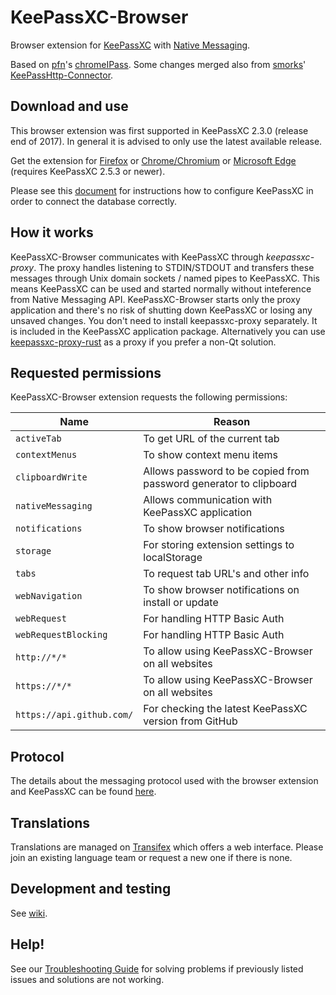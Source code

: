 # KeePassXC-Browser

Browser extension for [KeePassXC](https://keepassxc.org/) with [Native Messaging](https://developer.mozilla.org/en-US/docs/Mozilla/Add-ons/WebExtensions/Native_messaging).

Based on [pfn](https://github.com/pfn)'s [chromeIPass](https://github.com/pfn/passifox).
Some changes merged also from [smorks](https://github.com/smorks)' [KeePassHttp-Connector](https://github.com/smorks/keepasshttp-connector).

## Download and use

This browser extension was first supported in KeePassXC 2.3.0 (release end of 2017). In general it is advised to only use the latest available release.

Get the extension for [Firefox](https://addons.mozilla.org/en-US/firefox/addon/keepassxc-browser/) or [Chrome/Chromium](https://chrome.google.com/webstore/detail/keepassxc-browser/oboonakemofpalcgghocfoadofidjkkk) or [Microsoft Edge](https://microsoftedge.microsoft.com/addons/detail/pdffhmdngciaglkoonimfcmckehcpafo) (requires KeePassXC 2.5.3 or newer).

Please see this [document](https://keepassxc.org/docs/KeePassXC_GettingStarted.html#_setup_browser_integration) for instructions how to configure KeePassXC in order to connect the database correctly.

## How it works

KeePassXC-Browser communicates with KeePassXC through _keepassxc-proxy_. The proxy handles listening to STDIN/STDOUT
and transfers these messages through Unix domain sockets / named pipes to KeePassXC. This means KeePassXC can be used and started normally without inteference from
Native Messaging API. KeePassXC-Browser starts only the proxy application and there's no risk of shutting down KeePassXC or losing any unsaved changes. You don't need to install keepassxc-proxy separately. It is included in the KeePassXC application package. Alternatively you can use
[keepassxc-proxy-rust](https://github.com/varjolintu/keepassxc-proxy-rust) as a proxy if you prefer a non-Qt solution.

## Requested permissions

KeePassXC-Browser extension requests the following permissions:

| Name  | Reason |
| ----- | ----- |
| `activeTab`               | To get URL of the current tab |
| `contextMenus`            | To show context menu items |
| `clipboardWrite`          | Allows password to be copied from password generator to clipboard |
| `nativeMessaging`         | Allows communication with KeePassXC application |
| `notifications`           | To show browser notifications |
| `storage`                 | For storing extension settings to localStorage |
| `tabs`                    | To request tab URL's and other info |
| `webNavigation`           | To show browser notifications on install or update |
| `webRequest`              | For handling HTTP Basic Auth |
| `webRequestBlocking`      | For handling HTTP Basic Auth |
| `http://*/*`              | To allow using KeePassXC-Browser on all websites |
| `https://*/*`             | To allow using KeePassXC-Browser on all websites |
| `https://api.github.com/` | For checking the latest KeePassXC version from GitHub |

## Protocol

The details about the messaging protocol used with the browser extension and KeePassXC can be found [here](keepassxc-protocol.md).

## Translations

Translations are managed on [Transifex](https://www.transifex.com/keepassxc/keepassxc-browser/) which offers a web interface. Please join an existing language team or request a new one if there is none.

## Development and testing

See [wiki](https://github.com/keepassxreboot/keepassxc-browser/wiki/Loading-the-extension-manually).

## Help!

See our [Troubleshooting Guide](https://github.com/keepassxreboot/keepassxc-browser/wiki/Troubleshooting-guide) for solving problems if previously listed issues and solutions are not working.
